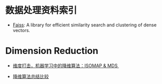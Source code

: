 
# 数据处理资料索引



- [Faiss](https://github.com/facebookresearch/faiss): A library for efficient similarity search and clustering of dense vectors.
# Dimension Reduction

- [维度打击，机器学习中的降维算法：ISOMAP & MDS ](http://blog.csdn.net/dark_scope/article/details/53229427)


- [降维算法总结比较](https://zhuanlan.zhihu.com/p/25095926)